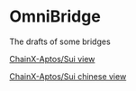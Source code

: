 # OmniBridge

The drafts of some bridges

[ChainX-Aptos/Sui view](./draft_ultra_light_chainx_aptos/sui_en.md)

[ChainX-Aptos/Sui chinese view](./draft_ultra_light_chainx_aptos/sui_cn.md)
